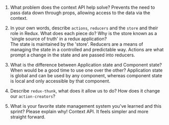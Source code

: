1. What problem does the context API help solve?
Prevents the need to pass data down through props, allowing access to the data via the context.

2. In your own words, describe `actions`, `reducers` and the `store` and their role in Redux. What does each piece do? Why is the store known as a 'single source of truth' in a redux application?  
The state is maintained by the 'store'. Reducers are a means of managing the state in a controlled and predictable way. Actions are what prompt a change in the state and are passed into reducers.

3. What is the difference between Application state and Component state? When would be a good time to use one over the other?
Application state is global and can be used by any component, whereas component state is local and only accessible by that component.

4. Describe `redux-thunk`, what does it allow us to do? How does it change our `action-creators`?


5. What is your favorite state management system you've learned and this sprint? Please explain why!
Context API. It feels simpler and more straight forward.
